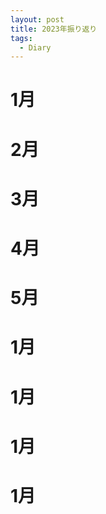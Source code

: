 ```yaml
---
layout: post
title: 2023年振り返り
tags:
  - Diary
---
```


# 1月
# 2月
# 3月
# 4月
# 5月
# 1月
# 1月
# 1月
# 1月
